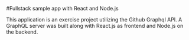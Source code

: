#Fullstack sample app with React and Node.js

This application is an exercise project utilizing the Github Graphql API. A GraphQL server was built along with React.js as frontend and Node.js on the backend. 